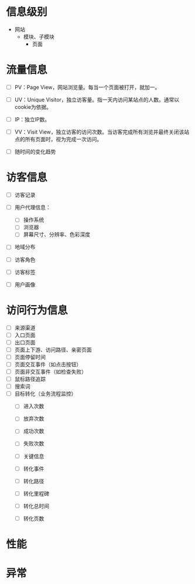# 信息级别

* 网站
  * 模块、子模块
    * 页面



# 流量信息

- [ ] PV：Page View，网站浏览量。每当一个页面被打开，就加一。

- [ ] UV：Unique Visitor，独立访客量。指一天内访问某站点的人数。通常以cookie为依据。

- [ ] IP：独立IP数。
- [ ] VV：Visit View，独立访客的访问次数。当访客完成所有浏览并最终关闭该站点的所有页面时，视为完成一次访问。
- [ ] 随时间的变化趋势



# 访客信息

- [ ] 访客记录
- [ ] 用户代理信息：
  - [ ] 操作系统
  - [ ] 浏览器
  - [ ] 屏幕尺寸、分辨率、色彩深度
- [ ] 地域分布
- [ ] 访客角色
- [ ] 访客标签
- [ ] 用户画像



# 访问行为信息

- [ ] 来源渠道
- [ ] 入口页面
- [ ] 出口页面
- [ ] 页面上下游、访问路径、亲密页面
- [ ] 页面停留时间
- [ ] 页面交互事件（如点击按钮）
- [ ] 页面非交互事件（如检查失败）
- [ ] 鼠标路径追踪
- [ ] 搜索词
- [ ] 目标转化（业务流程监控）
  - [ ] 进入次数
  - [ ] 放弃次数
  - [ ] 成功次数
  - [ ] 失败次数
  - [ ] 关键信息
  - [ ] 转化事件
  - [ ] 转化路径
  - [ ] 转化里程碑
  - [ ] 转化总时间
  - [ ] 转化页数



# 性能

# 异常

